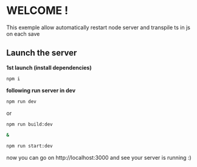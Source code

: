 # WELCOME !

This exemple allow automatically restart node server and transpile ts in js on each save

## Launch the server

**1st launch (install dependencies)**

```bash
npm i
```

**following run server in dev**

```bash
npm run dev
```

or

```bash
npm run build:dev

&

npm run start:dev
```

now you can go on http://localhost:3000 and see your server is running :)
